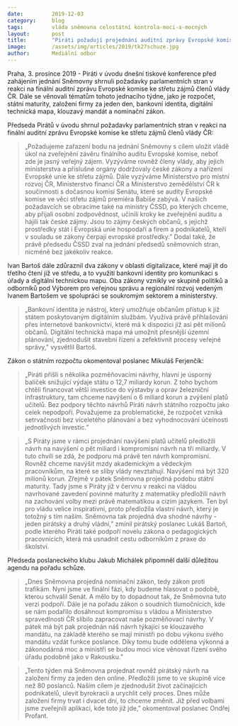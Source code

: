 ```yaml
---
date:         2019-12-03
category:     blog
tags:         vláda sněmovna celostátní kontrola-moci-a-mocných
layout:       post
title:        "Piráti požadují projednání auditní zprávy Evropské komise ke střetu zájmů na plénu Sněmovny"
image:        /assets/img/articles/2019/tk27schuze.jpg
author:       Mediální odbor
---
```



Praha, 3. prosince 2019 - Piráti v úvodu dnešní tiskové konference před zahájením jednání Sněmovny shrnuli požadavky parlamentních stran v reakci na finální auditní zprávu Evropské komise ke střetu zájmů členů vlády ČR. Dále se věnovali tématům tohoto jednacího týdne, jako je rozpočet, státní maturity, založení firmy za jeden den, bankovní identita, digitální technická mapa, klouzavý mandát a nominační zákon.

Předseda Pirátů v úvodu shrnul požadavky parlamentních stran v reakci na finální auditní zprávu Evropské komise ke střetu zájmů členů vlády ČR: 
> „Požadujeme zařazení bodu na jednání Sněmovny s cílem uložit vládě úkol na zveřejnění závěru finálního auditu Evropské komise, neboť zde je jasný veřejný zájem. Vyzýváme rovněž členy vlády, aby jejich ministerstva a příslušné orgány dodržovaly české zákony a nařízení Evropské unie ke střetu zájmů. Dále vyzýváme Ministerstvo pro místní rozvoj ČR, Ministerstvo financí ČR a Ministerstvo zemědělství ČR k součinnosti s dočasnou komisí Senátu, které se audity Evropské komise ve věci střetu zájmů premiéra Babiše zabývá. V našich požadavcích se obracíme také na ministry ČSSD, po kterých chceme, aby přijali osobní zodpovědnost, učinili kroky ke zveřejnění auditu a hájili tak české zájmy. Jsou to zájmy českých občanů, s jejichž prostředky stát i Evropská unie hospodaří a firem a podnikatelů, kteří v souladu se zákony čerpají evropské prostředky.” Dodal také, že právě předsedu ČSSD zval na jednání předsedů sněmovních stran, nicméně bez jakékoliv reakce. 

Ivan Bartoš dále zdůraznil dva zákony v oblasti digitalizace, které mají jít do třetího čtení již ve středu, a to využití bankovní identity pro komunikaci s úřady a digitální technickou mapu. Oba zákony vznikly ve skupině politiků a odborníků pod Výborem pro veřejnou správu a regionální rozvoj vedeným Ivanem Bartošem ve spolupráci se soukromým sektorem a ministerstvy.
> „Bankovní identita je nástroj, který umožňuje občanům přístup k již státem poskytovaným digitálním službám. Využívá právě přihlašování přes internetové bankovnictví, které má k dispozici již asi pět milionů občanů. Digitální technická mapa má umožnit přesnější územní plánování, zjednodušit stavební řízení a zefektivnit procesy veřejné správy,” vysvětlil Bartoš.

Zákon o státním rozpočtu okomentoval poslanec Mikuláš Ferjenčík: 
> „Piráti přišli s několika pozměňovacími návrhy, hlavní je úsporný balíček snižující výdaje státu o 12,7 miliardy korun. Z toho bychom chtěli financovat větší investice do výstavby a oprav železniční infrastruktury, tam chceme navýšení o 6 miliard korun a zvýšení platů učitelů. Bez podpory těchto návrhů Piráti návrh státního rozpočtu jako celek nepodpoří. Považujeme za problematické, že rozpočet vzniká setrvačností bez víceletého plánování a bez vyhodnocování účelnosti jednotlivých investic.”

> „S Piráty jsme v rámci projednání navýšení platů učitelů předložili návrh na navýšení o pět miliard i kompromisní návrh na tři miliardy. V tuto chvíli se zdá, že podporu má právě ten návrh kompromisní. Rovněž chceme navýšit mzdy akademickým a vědeckým pracovníkům, na které se sliby vlády nevztahují. Navýšení má být 320 milionů korun. Zřejmě v pátek Sněmovna projedná podobu státní maturity. Tady jsme s Piráty již v červnu v reakci na vládou navrhované zavedení povinné maturity z matematiky předložili návrh na zachování volby mezi právě matematikou a cizím jazykem. Ten byl pro vládu velice inspirativní, proto předložila vlastní návrh, který je totožný s tím naším. Sněmovna tak projedná dva shodné návrhy - jeden pirátský a druhý vládní,” zmínil pirátský poslanec Lukáš Bartoň, podle kterého Piráti také podpoří novelu zákona o pedagogických pracovnících, která má usnadnit cestu odborníkům z praxe do školství.

Předseda poslaneckého klubu Jakub Michálek připomněl další důležitou agendu na pořadu schůze. 
> „Dnes Sněmovna projedná nominační zákon, tedy zákon proti trafikám. Nyní jsme ve finální fázi, kdy budeme hlasovat o podobě, kterou schválil Senát. A mělo by to dopadnout tak, že Sněmovna tuto verzi podpoří. Dále je na pořadu zákon o soudních tlumočnících, kde se nám podařilo dosáhnout kompromisu s vládou a Ministerstvo spravedlnosti ČR slíbilo zapracovat naše pozměňovací návrhy. V pátek má být pak projednán náš návrh týkající se klouzavého mandátu, na základě kterého se mají ministři po dobu výkonu svého mandátu vzdát funkce poslance. Díky tomu bude oddělena výkonná a zákonodárná moc a ministři se budou moci více věnovat řízení svého úřadu podobně jako v Rakousku.”

> „Tento týden má Sněmovna projednat rovněž pirátský návrh na založení firmy za jeden den online. Předložili jsme to ve skupině více než 80 poslanců. Naším cílem je zjednodušit život začínajících podnikatelů, ulevit byrokracii a urychlit celý proces. Dnes může založení firmy trvat i dvacet dní, to chceme změnit. Již před volbami jsme zveřejnili aplikaci, kde toto již jde,” okomentoval poslanec Ondřej Profant.
